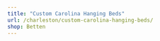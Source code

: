 ```yaml
---
title: "Custom Carolina Hanging Beds"
url: /charleston/custom-carolina-hanging-beds/
shop: Betten
---
```


